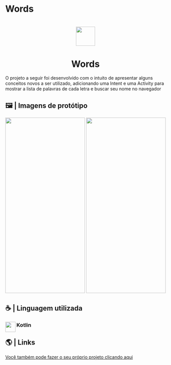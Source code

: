 # Words
 <h1 align="center">
<img heigt="150" width="60"  src="https://simpleicons.org/icons/android.svg">
</h1>

<h1 align="center">Words</h1>
O projeto a seguir foi desenvolvido com o intuito de apresentar alguns conceitos novos a ser utilizado, adicionando uma Intent e uma Activity para mostrar a lista de palavras de cada letra e buscar seu nome no navegador

## 🖼️ | Imagens de protótipo
<div  align="center">
<img src="./img/home_words.jpeg" height="550px" width="250px">
  <img src="./img/pesquisa_words.jpeg" height="550px" width="250px">
</div>

## ☕ | Linguagem utilizada
<div>
<img src="https://skillicons.dev/icons?i=kotlin" width=32 height=32 align="left">
  <h3 align="left">Kotlin</h3>
</div>

## 🌎 | Links

[Você também pode fazer o seu próprio projeto clicando aqui](https://developer.android.com/codelabs/basic-android-kotlin-training-recyclerview-scrollable-list?continue=https://developer.android.com/courses%2&hl=pt-br#0)

